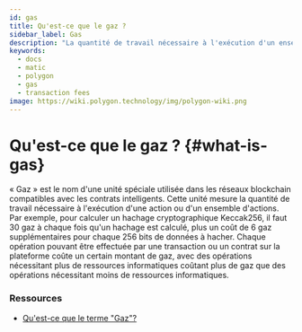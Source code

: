 ```yaml
---
id: gas
title: Qu'est-ce que le gaz ?
sidebar_label: Gas
description: "La quantité de travail nécessaire à l'exécution d'un ensemble d'actions dans une blockchain."
keywords:
  - docs
  - matic
  - polygon
  - gas
  - transaction fees
image: https://wiki.polygon.technology/img/polygon-wiki.png
---
```


# Qu'est-ce que le gaz ? {#what-is-gas}

« Gaz » est le nom d'une unité spéciale utilisée dans les réseaux blockchain compatibles avec les contrats intelligents. Cette unité mesure la quantité de travail nécessaire à l'exécution d'une action ou d'un ensemble d'actions. Par exemple, pour calculer un hachage cryptographique Keccak256, il faut 30 gaz à chaque fois qu'un hachage est calculé, plus un coût de 6 gaz supplémentaires pour chaque 256 bits de données à hacher. Chaque opération pouvant être effectuée par une transaction ou un contrat sur la plateforme coûte un certain montant de gaz, avec des opérations nécessitant plus de ressources informatiques coûtant plus de gaz que des opérations nécessitant moins de ressources informatiques.

### **Ressources**

- [Qu'est-ce que le terme "Gaz"?](https://ethereum.stackexchange.com/questions/3/what-is-meant-by-the-term-gas)